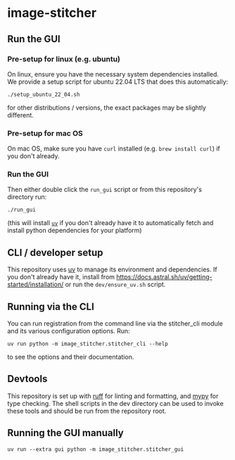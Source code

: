 # image-stitcher

## Run the GUI

### Pre-setup for linux (e.g. ubuntu)

On linux, ensure you have the necessary system dependencies installed. We
provide a setup script for ubuntu 22.04 LTS that does this automatically:

```
./setup_ubuntu_22_04.sh
```
for other distributions / versions, the exact packages may be slightly
different.

### Pre-setup for mac OS

On mac OS, make sure you have `curl` installed (e.g. `brew install curl`) if
you don't already.

### Run the GUI

Then either double click the `run_gui` script or from this repository's directory run:
```
./run_gui
```
(this will install [`uv`](https://docs.astral.sh/uv/) if you don't already have
it to automatically fetch and install python dependencies for your platform)

## CLI / developer setup

This repository uses [uv](https://docs.astral.sh/uv/) to manage its environment and dependencies.
If you don't already have it, install from
https://docs.astral.sh/uv/getting-started/installation/ or run the `dev/ensure_uv.sh` script.

## Running via the CLI

You can run registration from the command line via the stitcher_cli module and
its various configuration options. Run:
```
uv run python -m image_stitcher.stitcher_cli --help
```
to see the options and their documentation.

## Devtools

This repository is set up with [ruff](https://docs.astral.sh/ruff/) for linting
and formatting, and [mypy](https://mypy.readthedocs.io) for type checking. The
shell scripts in the dev directory can be used to invoke these tools and should
be run from the repository root.

## Running the GUI manually

```
uv run --extra gui python -m image_stitcher.stitcher_gui
```
